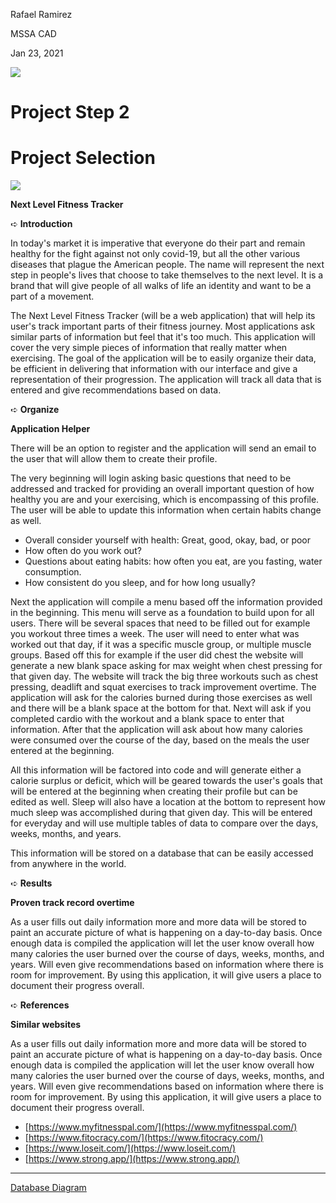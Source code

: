 Rafael Ramirez

MSSA CAD

Jan 23, 2021

![](RackMultipart20210130-4-1dil65e_html_237499165a11f2b9.gif)

# **Project Step 2**

# **Project Selection**

![](RackMultipart20210130-4-1dil65e_html_237499165a11f2b9.gif)

**Next Level Fitness Tracker**

➪ **Introduction**

In today&#39;s market it is imperative that everyone do their part and remain healthy for the fight against not only covid-19, but all the other various diseases that plague the American people. The name will represent the next step in people&#39;s lives that choose to take themselves to the next level. It is a brand that will give people of all walks of life an identity and want to be a part of a movement.

The Next Level Fitness Tracker (will be a web application) that will help its user&#39;s track important parts of their fitness journey. Most applications ask similar parts of information but feel that it&#39;s too much. This application will cover the very simple pieces of information that really matter when exercising. The goal of the application will be to easily organize their data, be efficient in delivering that information with our interface and give a representation of their progression. The application will track all data that is entered and give recommendations based on data.

➪ **Organize**

**Application Helper**

There will be an option to register and the application will send an email to the user that will allow them to create their profile.

The very beginning will login asking basic questions that need to be addressed and tracked for providing an overall important question of how healthy you are and your exercising, which is encompassing of this profile. The user will be able to update this information when certain habits change as well.

- Overall consider yourself with health: Great, good, okay, bad, or poor
- How often do you work out?
- Questions about eating habits: how often you eat, are you fasting, water consumption.
- How consistent do you sleep, and for how long usually?

Next the application will compile a menu based off the information provided in the beginning. This menu will serve as a foundation to build upon for all users. There will be several spaces that need to be filled out for example you workout three times a week. The user will need to enter what was worked out that day, if it was a specific muscle group, or multiple muscle groups. Based off this for example if the user did chest the website will generate a new blank space asking for max weight when chest pressing for that given day. The website will track the big three workouts such as chest pressing, deadlift and squat exercises to track improvement overtime. The application will ask for the calories burned during those exercises as well and there will be a blank space at the bottom for that. Next will ask if you completed cardio with the workout and a blank space to enter that information. After that the application will ask about how many calories were consumed over the course of the day, based on the meals the user entered at the beginning.

All this information will be factored into code and will generate either a calorie surplus or deficit, which will be geared towards the user&#39;s goals that will be entered at the beginning when creating their profile but can be edited as well. Sleep will also have a location at the bottom to represent how much sleep was accomplished during that given day. This will be entered for everyday and will use multiple tables of data to compare over the days, weeks, months, and years.

This information will be stored on a database that can be easily accessed from anywhere in the world.

➪ **Results**

**Proven track record overtime**

As a user fills out daily information more and more data will be stored to paint an accurate picture of what is happening on a day-to-day basis. Once enough data is compiled the application will let the user know overall how many calories the user burned over the course of days, weeks, months, and years. Will even give recommendations based on information where there is room for improvement. By using this application, it will give users a place to document their progress overall.

➪ **References**

**Similar websites**

As a user fills out daily information more and more data will be stored to paint an accurate picture of what is happening on a day-to-day basis. Once enough data is compiled the application will let the user know overall how many calories the user burned over the course of days, weeks, months, and years. Will even give recommendations based on information where there is room for improvement. By using this application, it will give users a place to document their progress overall.

- [https://www.myfitnesspal.com/](https://www.myfitnesspal.com/)
- [https://www.fitocracy.com/](https://www.fitocracy.com/)
- [https://www.loseit.com/](https://www.loseit.com/)
- [https://www.strong.app/](https://www.strong.app/)

---
[Database Diagram](Diagram_For_App.pdf)
